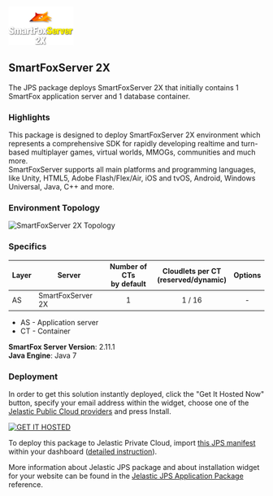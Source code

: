 [![SmartFoxServer 2X](images/sfs2x_logo.png)](../../../smartfoxserver-2x)
##  SmartFoxServer 2X

The JPS package deploys SmartFoxServer 2X that initially contains 1 SmartFox application server and 1 database container. 

### Highlights
This package is designed to deploy SmartFoxServer 2X environment which represents a comprehensive SDK for rapidly developing realtime and turn-based multiplayer games, virtual worlds, MMOGs, communities and much more.<br />
SmartFoxServer supports all main platforms and programming languages, like Unity, HTML5, Adobe Flash/Flex/Air, iOS and tvOS, Android, Windows Universal, Java, C++ and more.

### Environment Topology

![SmartFoxServer 2X Topology](https://docs.google.com/drawings/d/1J4mMPvsW0yRzWkFjNfG46nPl5iCEf0MKqbOPXJUXA2k/pub?w=281&h=119)

### Specifics

Layer                |     Server    | Number of CTs <br/> by default | Cloudlets per CT <br/> (reserved/dynamic) | Options
-------------------- | --------------| :----------------------------: | :---------------------------------------: | :-----:
AS                   | SmartFoxServer 2X |       1                        |           1 / 16                          | -

* AS - Application server 
* CT - Container

**SmartFox Server Version**: 2.11.1<br/>
**Java Engine**: Java 7<br/>

### Deployment

In order to get this solution instantly deployed, click the "Get It Hosted Now" button, specify your email address within the widget, choose one of the [Jelastic Public Cloud providers](https://jelastic.cloud) and press Install.

[![GET IT HOSTED](https://raw.githubusercontent.com/jelastic-jps/jpswiki/master/images/getithosted.png)](https://jelastic.com/install-application/?manifest=https%3A%2F%2Fgithub.com%2Fjelastic-jps%2Fsmartfoxserver-2x%2Fraw%2Fmaster%2Fmanifest.jps)

To deploy this package to Jelastic Private Cloud, import [this JPS manifest](../../raw/master/manifest.jps) within your dashboard ([detailed instruction](https://docs.jelastic.com/environment-export-import#import)).

More information about Jelastic JPS package and about installation widget for your website can be found in the [Jelastic JPS Application Package](https://github.com/jelastic-jps/jpswiki/wiki/Jelastic-JPS-Application-Package) reference.